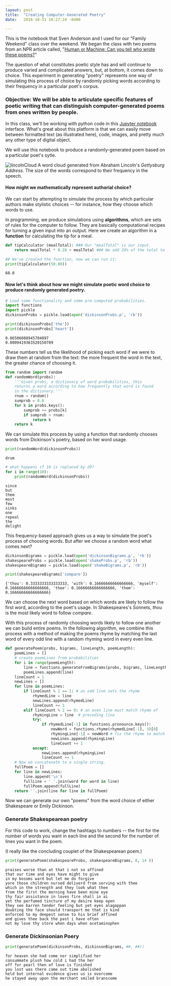 ```yaml
---
layout: post
title:  "Creating Computer-Generated Poetry"
date:   2016-10-31 10:27:24 -0400

---
```

This is the notebook that Sven Anderson and I used for our "Family Weekend" class over the weekend. We began the class with two poems from an NPR article called, "[Human or Machine: Can you tell who wrote these poems?](http://www.npr.org/sections/alltechconsidered/2016/06/27/480639265/human-or-machine-can-you-tell-who-wrote-these-poems)"

The question of what constitutes poetic style has and will continue to produce varied and complicated answers, but, at bottom, it comes down to choice. This experiment in generating "poetry" represents one way of simulating this process of choice by randomly picking words according to their frequency in a particular poet's corpus.

### Objective: We will be able to articulate specific features of poetic writing that can distinguish computer-generated poems from ones written by people. 

In this class, we'll be working with python code in this <a href="http://jupyter.org">Jupyter notebook</a> interface. What's great about this platform is that we can easily move between formatted text (as illustrated here), code, images, and pretty much any other type of digital object. 

We will use this notebook to produce a randomly-generated poem based on a particular poet's sytle. 

![lincolnCloud]({{site.baseurl}}/assets/wordCloud.png)
A word cloud generated from Abraham Lincoln's *Gettysburg Address*. The size of the words correspond to their frequency in the speech.

#### How might we mathematically represent authorial choice?
We can start by attempting to simulate the process by which particular authors make stylistic choices -- for instance, how they choose which words to use. 

In programming, we produce simulations using **algorithms**, which are sets of rules for the computer to follow. They are basically computational recipes for turning a given input into an output. Here we create an algorithm in a **function** for calculating the tip for a meal.


```python
def tipCalculator (mealTotal): ### Our "mealTotal" is our input. 
    return mealTotal * 0.20 + mealTotal ### We add 20% of the total to the input to get our output

## We've created the function, now we can run it: 
print(tipCalculator(50.00))
```

    60.0


#### Now let's think about how we might simulate poetic word choice to produce randomly generated poetry. 


```python
# Load some functionality and some pre-computed probabilities.
import functions 
import pickle 
dickinsonProbs = pickle.load(open('dickinsonProbs.p', 'rb'))
```


```python
print(dickinsonProbs['the'])
print(dickinsonProbs['heart'])
```

    0.06506088945704097
    0.0009419363520150709


These numbers tell us the likelihood of picking each word if we were to draw them at random from the text: the more frequent the word in the text, the greater chance of choosing it. 


```python
from random import random 
def randomWord(probs):
    '''Given probs, a dictionary of word probabilities, this
    returns a word according to how frequently that word is found
    in the dictionary.'''
    rnum = random()
    sumprob = 0.0
    for k in probs.keys():
        sumprob += probs[k]
        if sumprob > rnum:
            return k
    return k
```

We can simulate this process by using a function that randomly chooses words from Dickinson's poetry, based on her word usage. 


```python
print(randomWord(dickinsonProbs))
```

    drum



```python
# what happens if 10 is replaced by 20?
for i in range(10): 
    print(randomWord(dickinsonProbs))
```

    since
    but
    them
    most
    few
    sinks
    one
    repeal
    the
    delight


This frequency-based approach gives us a way to simulate the poet's process of choosing words. But after we choose a random word what comes next? 


```python
dickinsonBigrams = pickle.load(open('dickinsonBigrams.p', 'rb'))
shakespeareProbs = pickle.load(open('shakeProbs.p', 'rb'))
shakespeareBigrams = pickle.load(open('shakeBigrams.p', 'rb'))
```


```python
print(shakespeareBigrams['compare'])
```

    {'thou': 0.3333333333333333, 'with': 0.16666666666666666, 'myself': 0.16666666666666666, 'thee': 0.16666666666666666, 'them': 0.16666666666666666}


We can choose the next word based on which words are likely to follow the first word, according to the poet's usage. In Shakespeares's Sonnets, *thou* is the most likely word to follow *compare*. 

With this process of randomly choosing words likely to follow one another we can build entire poems. In the following algorithm, we combine this process with a method of making the poems rhyme by matching the last word of every odd line with a random rhyming word in every even line. 


```python
def generatePoem(probs, bigrams, lineLength, poemLength):
    poemLines = [] 
    # create poemLines from probabilities
    for i in range(poemLength):
        line = functions.generateFromBigrams(probs, bigrams, lineLength)
        poemLines.append(line)
    lineCount = 1 
    newLines = [] 
    for line in poemLines: 
        if lineCount % 2 == 1: # an odd line sets the rhyme
            rhymedLine = line 
            newLines.append(rhymedLine)
            lineCount += 1 
        elif lineCount % 2 == 0: # an even line must match rhyme of 
            rhymingLine = line  # preceding line
            try: 
                if rhymedLine[-1] in functions.pronounce.keys(): 
                    newWord = functions.rhyme(rhymedLine[-1], 3)[0]
                    rhymingLine[-1] = newWord # fix the rhyme to match
                    newLines.append(rhymingLine)
                    lineCount += 1
            except: 
                newLines.append(rhymingLine)
                lineCount += 1 
    # Now we concatenate to a single string.
    fullPoem = [] 
    for line in newLines:
        line.append('\n')
        fullLine = ' '.join(word for word in line)
        fullPoem.append(fullLine)
    return ''.join(line for line in fullPoem)
```

Now we can generate our own "poems" from the word choice of either Shakespeare or Emily Dickinson.

### Generate Shakespearean poetry

For this code to work, change the hashtags to numbers -- the first for the number of words you want in each line and the second for the number of lines you want in the poem. 

(I really like the concluding couplet of the Shakespearean poem.)

```python
print(generatePoem(shakespeareProbs, shakespeareBigrams, 8, 14 ))
```
    praises worse than at that i not so affined 
    that our time and eyes have might to give 
    in my bosoms ward but let me do forgive 
    yore those children nursed deliverd from serving with thee 
    which in the strength and they look what thee 
    from the first the morning have been mine eye 
    thy fair assistance in loves fire shall in ai 
    yet the perfumed tincture of my desire keep open 
    they see barren tender feeling but yet eyes alagappan 
    doubting the face should transport me that is kind 
    enforced to my deepest sense to his brief affined 
    and gives thee back the past i have often 
    not my love thy store when days when acetaminophen 
    


### Generate Dickinsonian Poery


```python
print(generatePoem(dickinsonProbs, dickinsonBigrams, ##, ##))
```

    for heaven she had come nor simplified her 
    consummate plush how cold i had the her 
    off for pearl then of love is finished 
    you lost was there came out time abolished 
    held but internal evidence gives us is overcome 
    he stayed away upon the merchant smiled branscome 